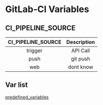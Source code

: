 # GitLab-CI Variables

## CI_PIPELINE_SOURCE

| CI_PIPELINE_SOURCE | Description |
| :----------------: | :---------: |
| trigger | API Call |
| push | git push |
| web | dont know |


## Var list

[predefined_variables](https://docs.gitlab.com/ee/ci/variables/predefined_variables.html)
